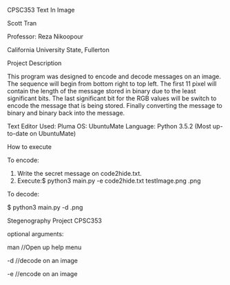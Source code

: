 CPSC353
Text In Image

Scott Tran

Professor: Reza Nikoopour

California University State, Fullerton

Project Description

This program was designed to encode and decode messages on an image. 
The sequence will begin from bottom right to top left.
The first 11 pixel will contain the length of the message stored in binary due to the least significant bits.
The last significant bit for the RGB values will be switch to encode the message that is being stored.
Finally converting the message to binary and binary back into the message.

Text Editor Used: Pluma
OS: UbuntuMate
Language: Python 3.5.2 (Most up-to-date on UbuntuMate)

How to execute

To encode:

1. Write the secret message on code2hide.txt. 
2. Execute:$ python3 main.py -e code2hide.txt testImage.png <image>.png

To decode:

$ python3 main.py -d <image>.png 

Stegenography Project CPSC353

optional arguments:

  man       //Open up help menu
  
  -d        //decode on an image
  
  -e        //encode on an image
